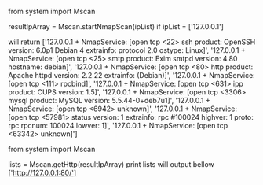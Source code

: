from system import Mscan

resultIpArray = Mscan.startNmapScan(ipList)
if ipList = ['127.0.0.1']

will return
['127.0.0.1 + NmapService: [open tcp <22> ssh product: OpenSSH version: 6.0p1 Debian 4 extrainfo: protocol 2.0 ostype: Linux]', '127.0.0.1 + NmapService: [open tcp <25> smtp product: Exim smtpd version: 4.80 hostname: debian]', '127.0.0.1 + NmapService: [open tcp <80> http product: Apache httpd version: 2.2.22 extrainfo: (Debian)]', '127.0.0.1 + NmapService: [open tcp <111> rpcbind]', '127.0.0.1 + NmapService: [open tcp <631> ipp product: CUPS version: 1.5]', '127.0.0.1 + NmapService: [open tcp <3306> mysql product: MySQL version: 5.5.44-0+deb7u1]', '127.0.0.1 + NmapService: [open tcp <6942> unknown]', '127.0.0.1 + NmapService: [open tcp <57981> status version: 1 extrainfo: rpc #100024 highver: 1 proto: rpc rpcnum: 100024 lowver: 1]', '127.0.0.1 + NmapService: [open tcp <63342> unknown]']

from system import Mscan

lists = Mscan.getHttp(resultIpArray)
print lists
will output bellow
['http://127.0.0.1:80/']